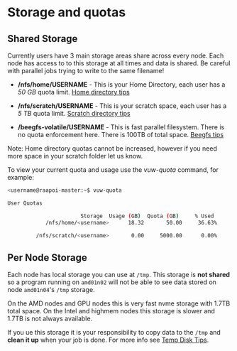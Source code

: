 # Storage and quotas

## Shared Storage
Currently users have 3 main storage areas share across every node.  Each node has access to to this storage at all times and data is shared.  Be careful with parallel jobs trying to write to the same filename!

* __/nfs/home/USERNAME__ - This is your Home Directory, each user has a *50 GB* quota limit. [Home directory tips](storage/home.md)

* __/nfs/scratch/USERNAME__ - This is your scratch space, each user has a *5 TB* quota limit. [Scratch directory tips](storage/scratch.md)

* __/beegfs-volatile/USERNAME__ - This is fast parallel filesystem.  There is no quota enforcement here.  There is 100TB of total space. [Beegfs tips](storage/beegfs.md)

Note: Home directory quotas cannot be increased, however if you need more space in your scratch folder let us know.

To view your current quota and usage use the _vuw-quota_ command, for example:

```bash
<username@raapoi-master:~$ vuw-quota 

User Quotas

                       Storage  Usage (GB)  Quota (GB)     % Used 
            /nfs/home/<username>      18.32       50.00     36.63%

         /nfs/scratch/<username>       0.00     5000.00      0.00%

```

## Per Node Storage

Each node has local storage you can use at ```/tmp```.  This storage is **not shared** so a program running on ```amd01n02``` will not be able to see data stored on node ```amd01n04```'s ```/tmp``` storage.

On the AMD nodes and GPU nodes this is very fast nvme storage with 1.7TB total space.  On the Intel and highmem nodes this storage is slower and 1.7TB is not always available.

If you ue this storage it is your responsibility to copy data to the ```/tmp``` and **clean it up** when your job is done.  For more info see [Temp Disk Tips](storage/tmp.md).